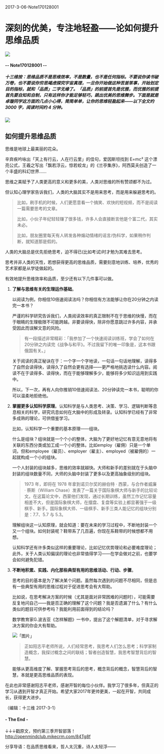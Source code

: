 2017-3-06-Note170128001

# 深刻的优美，专注地轻盈——论如何提升思维品质

![](https://mmbiz.qlogo.cn/mmbiz_png/P7zzkBGoztEsloAW49aYHbosdbicMkhzApOhATXyMagJ7hKTPN9swRzXLg2hsm4jWrZgYSwt73cImDzTkHHicvnw/0?wx_fmt=png)
#### -- Note170128001 --

##### **十三维按**：思维品质不是思维效率，不是数量，也不是任何指标。不要说你读书破万卷，也不要说你穷思竭虑探究宇宙真理，一旦你开始做这种苦差笨事，开始划定目的指标，就和「品质」二字无缘了。「品质」的前提首先是优雅，而优雅的前提首先要自知和自制，只有这样你才能足够轻巧，跳出优美的思维舞步。下面是就是卓璇同学这方面的几点小心得，简简单单，让你的思维轻盈起来——**以下全文约 3000 字，阅读时间约 4 分钟。**

![](https://mmbiz.qlogo.cn/mmbiz_jpg/P7zzkBGoztH4Vviabo5uvzwH724YjSj90p3EyohgUPKKzXhXnFRJuBIk0eA8mJMMiaGZzykScTL51ibEicvzrJ15ibg/0?wx_fmt=jpeg)


## 如何提升思维品质

思维是地球上最美丽的花朵。

辛弃疾吟咏出「天上有行云，人在行云里」的佳句，爱因斯坦找到 E=mc² 这个漂亮公式，王羲之写出「飘若浮云，惊若蛟龙」的《兰亭集序》，阿西莫夫创造了一个丰盛的科幻世界……

思维之美赋予了人类更高的意义和更多的美，人类对思维的所有赞颂都不为过。

但认知心理学家告诉我们，人类的大脑其实不是用来思考，而是用来躲避思考的。

> 比如，刷手机的时候，人们更愿意看一个搞笑、欢快的短视频，而不是阅读一篇需要思考的文章。
>
> 比如，小伙子年纪轻轻赚了很多钱，许多人会直接断言他是个富二代，其实未必。
>
> 比如，朋友圈里每天有人转发各种煽动情绪的谣言/伪科学，如果稍作判断，就知道那是假的。

人类的大脑总是优先拒绝思考，迫不得已(比如考试)时才勉为其难去思考。

思考并非人类的天性，若想获得更高的思维品质，需要刻意地训练、培养，优秀的艺术家都是从学徒做起的。

有效地提升思维效率和品质，至少还有以下几件事可以做。

1. **了解与思维有关的生理运作基础**。

   以阅读为例，你相信10倍速阅读法吗？你相信有方法能够让你在20分钟之内读完一本书？

   严谨的科学研究告诉我们，人类阅读效率的真正限制不在于思维的快慢，而在于眼睛的生理极限不可能跨越。非要读得快，除非你愿意跳过许多内容，并承受因此而误解文意的风险。

   > 有一段描述非常精彩：「我参加了一个快速阅读训练班，学会了如何在20分钟之内读完《战争与和平》。不过我留下的唯一印象是，这本书跟俄国有关。」

   关于阅读的真正秘诀在于：一个字一个字地读，一句话一句话地理解，读得多了自然会读得快，读得久了自然会更有选择——更严格地挑选读什么内容。阅读不在于读得多、读得快，而在于能够理解多少，能够将多少知识运用到实践中。

   所以，下一次，再有人向你推销10倍速阅读法、20分钟读完一本书，聪明的你可以温柔地拒绝他。

2. **掌握更多认知科学原理**。认知科学是与人类思考、决策、学习、逻辑判断等息息相关的科学，研究讯息如何在大脑中的形成及转录。认知科学已经有了非常多成熟的理论，可供借鉴学习。

   比如，认知科学一个重要的基本原理——组块。

   什么是组块？组块就是一个个小的整体，大脑为了更好地记忆有意无意地将有关联的东西分类或加工成一个小的整体。比如employ（雇佣）只是一个单词，但和employee（雇员）、employer（雇主）、employed（被雇佣的）一起就构成一个小的组块。

   一个人封装的组块越多，思维的效率就越快。大师和新手的差别就在于头脑中封装的组块数量不同，大师的头脑中封装了更多以及更高抽象级别的组块。

   >1973 年，即将在 1978 年拿到诺贝尔奖的赫伯特 · 西蒙，与合作者威廉 · 蔡斯（William Chase）发表了一篇关于国际象棋大师与新手的比较论文。在这篇论文中，西蒙他们发现，通过长期训练，虽然工作记忆容量相差不大，但是国际象棋大师，在摆盘、复盘等实验上都显著强于一级棋手、新手。国际象棋大师、一级棋手、新手三类人能记忆的组块分别是：7.7、5.7 与 5.3。

   理解组块这一认知原理，就会知道：要在未来的学习过程中，不断地封装一个又一个组块。如何封装呢？鞋带系了几百遍，你现在系鞋带的时候想都不用想。

   认知科学还有许多类似这样的重要理论，比如记忆优势理论和必要难度理论；此外，关于人类认知偏误的理论也非常值得学习——在学会做对之前，也要学会如何避免犯错。

3. **不断地积累、实践、内化那些典型有用的思维活动、行动、步骤**。

   思考的目的基本是为了解决某个问题。虽然每次遇到的问题不尽相同，但是总有一些典型有用的思维过程对于促进思考会有大帮助。

   比如说，在思考解决方案的时候（尤其是面对非常困难的问题时），可能需要反复地问自己——我是否正确的理解了这个问题？我是否遗漏了什么？有什么类似的题目可供参考吗？我能利用前面得到的结论吗？

   数学教育家G.波吉亚《怎样解题》一书中，提出了这个解题清单，对于寻求解决方案的你会大有帮助。

   ![「图片」](https://mmbiz.qlogo.cn/mmbiz_jpg/P7zzkBGoztH4Vviabo5uvzwH724YjSj90zJLeWe1njACTwgYWUKbHBElj57ygnkzq2rGg0VP4ibLkvYIiahUnoS1w/0?wx_fmt=jpeg)

   > 正如阳志平老师所说，人们经常思考，我思考人们怎么思考；科学家制造概念，我探讨概念之间的联结；智者创造智慧，我思考智慧背后的智慧。

   能够从更高维度了解、掌握思考背后的思考，概念背后的概念，智慧背后的智慧，本就是更高思维品质的表现。

在此也非常感谢阳志平老师，感谢开智的每位小伙伴。我学习了很多年，但真正的学习从遇到开智才真正开始。希望大家2017年更帅更美，一起在开智，共同成长，获得更大进步。

（编辑：十三维  2017-3-1）

#### - The End - 


↓↓↓戳原文，预约第三季开智部落！
http://openmindclub.mikecrm.com/84Tg8f


分享导语：在品质思维看来，哲人太沉重，诗人太轻浮——





